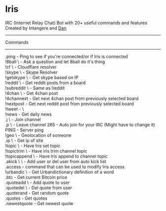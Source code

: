 # Iris
IRC (Internet Relay Chat) Bot with 20+ useful commands and features
Created by Intangere and <a href="https://github.com/DanielReap/">Dan</a>
<hr>
Commands
<hr>
.ping - Ping to see if you're connected/or if Iris is connected<br>
!8ball \<question> - Ask a question and let 8ball do it's thing<br>
!cf \<host> - Cloudflare resolver<br>
!skype \<skype name> - Skype Resolver<br>
!getskype \<ip> - Get skype based on IP<br>
!reddit \<board> - Get reddit posts from a board<br>
!subreddit \<board> - Same as !reddit<br>
!4chan \<board> - Get 4chan post<br>
!4channext - Get next 4chan post from previously selected board<br>
!nextpost - Get next reddit post from previously selected board<br>
!tweet - \<Removed for now><br>
!news - Get daily news<br>
.j \<chan> - Join channel<br>
.p \<chan> - Leave channel
265 - Auto join for your IRC (Might have to change it)<br>
PING - Server ping<br>
!geo \<ip> - Geolocation of someone<br>
.ip \<host> - Get ip of site<br>
!topic \<topic> - Have Iris set topic<br>
!topictrim \<to trim> - Have iris trim channel topic<br>
!topicappend \<to append> - Have Iris append to channel topic<br>
.akick \<add/del> \<user> - Add user or del user from auto kick list<br>
.access - command that can be used to modify Iris access<br>
!urbandic \<word> - Get Urbandictionary definition of a word<br>
.btc - Get current Bitcoin price<br>
.quoteadd \<user> <quote> - Add quote to user<br>
.quotedel \<user> <quote> - Del quote from user<br>
.quoterand - Get random quote<br>
.quotes - Get quotes<br>
.newestquote - Get newest quote<br>
